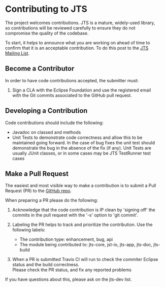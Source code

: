 # Contributing to JTS

The project welcomes contributions.  JTS is a mature, widely-used library, so contributions will be reviewed carefully to ensure they do not compromise the quality of the codebase.

To start, it helps to announce what you are working on ahead of time to confirm that it is an acceptable contribution.  To do this post to the [JTS Mailing List](https://locationtech.org/mailman/listinfo/jts-dev). 

## Become a Contributor

In order to have code contributions accepted, the submitter must:

1.  Sign a CLA with the Eclipse Foundation and use the registered email with the Git commits associated to the GitHub pull request.

## Developing a Contribution

Code contributions should include the following:

* Javadoc on classed and methods
* Unit Tests to demonstrate code correctness and allow this to be maintained going forward.  In the case of bug fixes the unit test should demonstrate the bug in the absence of the fix (if any).  Unit Tests are usually JUnit classes, or in some cases may be JTS TestRunner test cases

## Make a Pull Request

The easiest and most visible way to make a contribution is to submit a Pull Request (PR) to the [GitHub repo](https://github.com/locationtech/jts).  

When preparing a PR please do the following:

1.  Acknowledge that the code contribution is IP clean by 'signing off' the commits in the pull request with the '-s' option to 'git commit'.

2. Labeling the PR helps to track and prioritize the contribution.  Use the following labels:
   * The contribution type: enhancement, bug, api
   * The module being contributed to: jts-core, jst-io, jts-app, jts-doc, jts-build

3. When a PR is submitted Travis CI will run to check the commiter Eclipse status and the build correctness.  
  Please check the PR status, and fix any reported problems

If you have questions about this, please ask on the jts-dev list.
